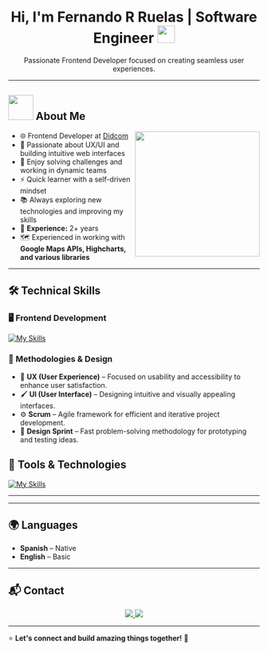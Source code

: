 <h1 align="center">Hi, I'm Fernando R Ruelas | Software Engineer <img src="https://media.giphy.com/media/hvRJCLFzcasrR4ia7z/giphy.gif" width="35"></h1>

<p align="center">Passionate Frontend Developer focused on creating seamless user experiences.</p>

---

## <picture><img src="https://github.com/7oSkaaa/7oSkaaa/blob/main/Images/about_me.gif?raw=true" width=50px></picture> About Me  

<picture> <img align="right" src="https://github.com/7oSkaaa/7oSkaaa/blob/main/Images/Right_Side.gif?raw=true" width=250px></picture>

- 🌐 Frontend Developer at [Didcom](https://www.didcom.com.mx)  
- 🎨 Passionate about UX/UI and building intuitive web interfaces  
- 💪 Enjoy solving challenges and working in dynamic teams  
- ⚡ Quick learner with a self-driven mindset  
- 📚 Always exploring new technologies and improving my skills  
- 📆 **Experience:** 2+ years  
- 🗺️ Experienced in working with **Google Maps APIs, Highcharts, and various libraries**  

---

## 🛠️ Technical Skills  

### 🖥️ Frontend Development  
[![My Skills](https://skillicons.dev/icons?i=jquery,js,html,css,vue,vuetify,bootstrap,cs,react)](https://skillicons.dev)

### 📐 Methodologies & Design  

- 🎨 **UX (User Experience)** – Focused on usability and accessibility to enhance user satisfaction.  
- 🖌️ **UI (User Interface)** – Designing intuitive and visually appealing interfaces.  
- ⚙️ **Scrum** – Agile framework for efficient and iterative project development.  
- 🚀 **Design Sprint** – Fast problem-solving methodology for prototyping and testing ideas.  



## 🔧 Tools & Technologies  
[![My Skills](https://skillicons.dev/icons?i=figma,postman,jira,git,vscode,visualstudio)](https://skillicons.dev)

---

---

## 🌍 Languages  
-  **Spanish** – Native  
-  **English** – Basic  

---

## 📬 Contact  
<p align="center">
  <a href="mailto:fernandor.ruelas@gmail.com">
    <img src="https://img.shields.io/badge/Email-D14836?style=for-the-badge&logo=gmail&logoColor=white">
  </a>
  <a href="https://www.linkedin.com/in/fernando-rodriguez-ruelas">
    <img src="https://img.shields.io/badge/LinkedIn-0077B5?style=for-the-badge&logo=linkedin&logoColor=white">
  </a>
</p>

---

⭐️ **Let's connect and build amazing things together!** 🚀  
